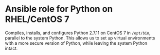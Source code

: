 # Ansible role for Python on RHEL/CentOS 7

Compiles, installs, and configures Python 2.7.11 on CentOS 7 in ``/opt/bin``,
parallel to the system Python. This allows us to set up virtual environments
with a more secure version of Python, while leaving the system Python intact.
